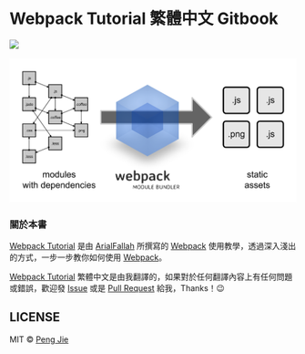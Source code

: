 # Webpack Tutorial 繁體中文 Gitbook

![](https://img.shields.io/badge/made%20with-%E2%9D%A4-ff69b4.svg?style=flat-square)

![Webpack](./assets/webpack-module-bundler.png)

### 關於本書

[Webpack Tutorial](https://github.com/AriaFallah/WebpackTutorial) 是由 [ArialFallah](https://github.com/AriaFallah/) 所撰寫的 [Webpack](https://webpack.github.io/) 使用教學，透過深入淺出的方式，一步一步教你如何使用 [Webpack](https://webpack.github.io/)。  

[Webpack Tutorial](https://github.com/AriaFallah/WebpackTutorial) 繁體中文是由我翻譯的，如果對於任何翻譯內容上有任何問題或錯誤，歡迎發 [Issue](https://github.com/neighborhood999/WebpackTutorial/issues) 或是 [Pull Request](https://github.com/neighborhood999/WebpackTutorial/pulls) 給我，Thanks！😉

## LICENSE

MIT © [Peng Jie](https://github.com/neighborhood999)
